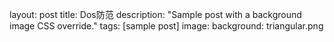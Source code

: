 layout: post
title: Dos防范
description: "Sample post with a background image CSS override."
tags: [sample post]
image:
  background: triangular.png
